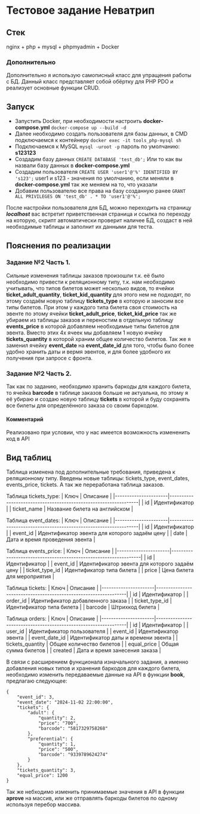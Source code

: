# Тестовое задание Неватрип

## Стек
nginx + php + mysql + phpmyadmin + Docker
### Дополнительно
Дополнительно я использую самописный класс для упращения работы с БД. Данный класс представляет собой обёртку для PHP PDO и реализует основные функции CRUD.

## Запуск
* Запустить Docker, при необходимости настроить **docker-compose.yml** `docker-compose up --build -d`
* Далее необходимо создать пользователя для базы данных, в CMD подключаемся к контейнеру `docker exec -it tools_php-mysql sh`
* Подключаемся к MySQL `mysql -uroot -p` пароль по умолчанию: **s123123**
* Создадим базу данных `CREATE DATABASE 'test_db';` Или то как вы назвали базу данных в **docker-compose.yml**
* Создадим пользователя `CREATE USER 'user1'@'%' IDENTIFIED BY 's123';` user1 и s123 - значения по умолчанию, если меняли в **docker-compose.yml** так же меняем на то, что указали
* Добавим пользователю все права на базу созданную ранее `GRANT ALL PRIVILEGES ON 'test_db' . * TO 'user1'@'%';`

После настройки пользователя для БД, можно переходить на страницу ***localhost*** вас встретит приветственная страница и ссылка по переходу на которую, скрипт автоматически проверит наличее БД, создаст в ней необходимые таблицы и заполнит их данными для теста.

## Пояснения по реализации
### Задание №2 Часть 1.
Сильные изменения таблицы заказов произошли т.к. её было необходимо привести к реляционному типу, т.к. нам необходимо учитывать, что типов билетов может несколько видов, то ячейки **ticket_adult_quantity**, **ticket_kid_quantity** для этого нем не подходят, по этому создаём новую таблицу **tickets_type** в которую и заносим все типы билетов. При этом у каждого типа билета своя стоимость на эвенте по этому ячейки **ticket_adult_price**, **ticket_kid_price** так же убираем из таблицы заказов и переностим в отдельную таблицу **events_price** в которой добавляем необходимые типы билетов для эвента.
Вместо этих 4х ячеек мы добавляем 1 новую ячейку **tickets_quantity** в которой храним общее количество билетов.
Так же я заменил ячейку **event_date** на **event_date_id** для того, чтобы было более удобно хранить даты и вермя эвентов, и для более удобного их получения при запросе с фронта.

### Задание №2 Часть 2.
Так как по заданию, необходимо хранить баркоды для каждого билета, то ячейка **barcode** в таблице заказов больше не актуальна, по этому я её убираю и создаю новую таблицу **tickets** в которой и буду сохранять все билеты для определённого заказа со своим баркодом. 

#### Комментарий
Реализовано при условии, что у нас имеется возможность измененить код в API

## Вид таблиц
Таблица изменена под дополнительные требования, приведена к реляционному типу.
Введены новые таблицы: tickets_type, event_dates, events_price, tickets. А так же переработана таблица заказов.

Таблица tickets_type:
|         Ключ         | Описание                                                        |
|----------------------|-----------------------------------------------------------------|
| id	               | Идентификатор                                                   |
| ticket_name          | Название билета на английском                                   |

Таблица event_dates:
|         Ключ         | Описание                                                        |
|----------------------|-----------------------------------------------------------------|
| id	               | Идентификатор                                                   |
| event_id             | Идентификатор эвента для которого задаём цену                   |
| date                 | Дата и время проведения эвента                                  |

Таблица events_price:
|         Ключ         | Описание                                                        |
|----------------------|-----------------------------------------------------------------|
| id	               | Идентификатор                                                   |
| event_id             | Идентификатор эвента для которого задаём цену                   |
| ticket_type_id       | Идентификатор типа билета                                       |
| price                | Цена билета для мероприятия                                     |

Таблица tickets:
|         Ключ         | Описание                                                        |
|----------------------|-----------------------------------------------------------------|
| id	               | Идентификатор                                                   |
| order_id             | Идентификатор добавленного заказа                               |
| ticket_type_id       | Идентификатор типа билета                                       |
| barcode              | Штрихкод билета                                                 |

Таблица orders:
|         Ключ         | Описание                                                        |
|----------------------|-----------------------------------------------------------------|
| id	               | Идентификатор                                                   |
| user_id              | Идентификатор пользователя                                      |
| event_id             | Идентификатор эвента                                            |
| event_date_id        | Идентификатор даты и времени эвента                             |
| tickets_quantity     | Общее количество билетов                                        |
| equal_price          | Общая сумма билетов                                             |
| created              | Дата и время занесения заказа                                   |

В связи с расширением функционала изначального задания, а именно добавления новых типов и хранения баркодов для каждого билета, необходимо изменить передаваемые данные на API в функции **book**, предлагаю следующее:

```
{
    "event_id": 3,
    "event_date": "2024-11-02 22:00:00",
    "tickets": {
        "adult": {
            "quantity": 2,
            "price": "700",
            "barcode": "5817329758268"
        },
        "preferential": {
            "quantity": 1,
            "price": "500",
            "barcode": "9339789624274"
        }
    },
    "tickets_quantity": 3,
    "equal_price": 1200
}
```

Так же небходимо изменить принимаемые значения в API в функции **aprove** на массив, или же отправлять баркоды билетов по одному используя перебор массива.

